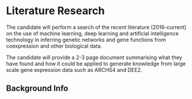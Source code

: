 # Literature Research 

The candidate will perform a search of the recent literature (2016-current) on the use of machine learning, deep learning and artificial intelligence technology in inferring genetic networks and gene functions from coexpression and other biological data.

The candidate will provide a 2-3 page document summarising what they have found and how it could be applied to generate knowledge from large scale gene expression data such as ARCHS4 and DEE2.
## Background Info